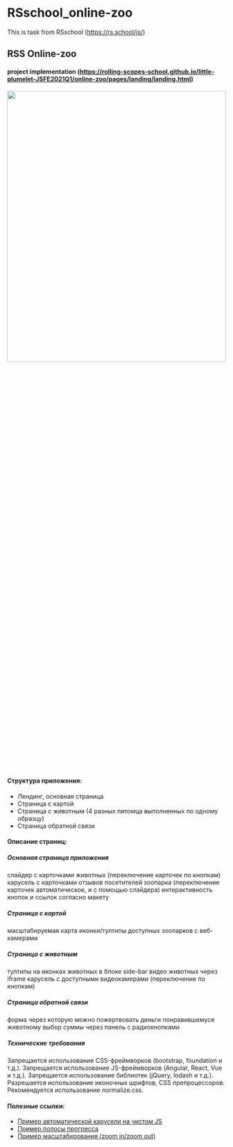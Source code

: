 # RSschool_online-zoo
This is task from RSschool (https://rs.school/js/)
## RSS Online-zoo
#### project implementation (https://rolling-scopes-school.github.io/little-plumelet-JSFE2021Q1/online-zoo/pages/landing/landing.html)
<img src="https://user-images.githubusercontent.com/70891441/113679404-652cea00-96c8-11eb-8634-e4a40cd4a262.png" width=100% height=40%>

#### Структура приложения:
- Лендинг, основная страница
- Страница с картой
- Страница с животным (4 разных питомца выполненных по одному образцу)
- Страница обратной связи

#### Описание страниц:

##### Основная страница приложения

  слайдер с карточками животных (переключение карточек по кнопкам)
  карусель с карточками отзывов посетителей зоопарка (переключение карточек автоматическое, и с помощью слайдера)
  интерактивность кнопок и ссылок согласно макету

##### Cтраница с картой

  масштабируемая карта 
  иконки/тултипы доступных зоопарков с веб-камерами

##### Страница с животным

  тултипы на иконках животных в блоке side-bar
  видео животных через iframe
  карусель с доступными видеокамерами (переключение по кнопкам)

##### Страница обратной связи

  форма через которую можно пожертвовать деньги понравившемуся животному
  выбор суммы через панель с радиокнопками

##### Технические требования

  Запрещается использование CSS-фреймворков (bootstrap, foundation и т.д.).
  Запрещается использование JS-фреймворков (Angular, React, Vue и т.д.).
  Запрещается использование библиотек (jQuery, lodash и т.д.).
  Разрешается использование иконочных шрифтов, CSS препроцессоров.
  Рекомендуется использование normalize.css. 

#### Полезные ссылки:

- [Пример автоматической карусели на чистом JS](https://betterprogramming.pub/make-a-slideshow-with-automatic-and-manual-controls-using-html-css-and-javascript-b7e9305168f9)
- [Пример полосы прогресса](https://codepen.io/juanbrujo/pen/uIqaw)
- [Пример масштабирования (zoom in/zoom out)](https://codepen.io/juanbrujo/pen/uIqaw)
